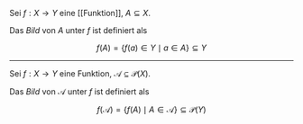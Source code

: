 Sei $f : X \to Y$ eine [[Funktion]], $A \subseteq X$.

Das *Bild* von $A$ unter $f$ ist definiert als

$$
	f(A) = \{ f(a) \in Y \mid a \in A \} \subseteq Y
$$

---

Sei $f : X \to Y$ eine Funktion, $\mathcal{A} \subseteq \mathcal{P}(X)$.

Das *Bild* von $\mathcal{A}$ unter $f$ ist definiert als

$$
	f(\mathcal{A}) = \{ f(A) \mid A \in \mathcal{A} \} \subseteq \mathcal{P}(Y)
$$